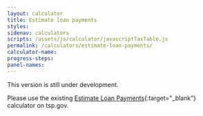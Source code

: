 ```yaml
---
layout: calculator
title: Estimate loan payments
styles:
sidenav: calculators
scripts: /assets/js/calculator/javascriptTaxTable.js
permalink: /calculators/estimate-loan-payments/
calculator-name:
progress-steps: 
panel-names:
---
```


This version is still under development.

Please use the existing [Estimate Loan Payments](https://www.tsp.gov/PlanningTools/Calculators/loanPayments.html){:target="\_blank"} calculator on tsp.gov.
